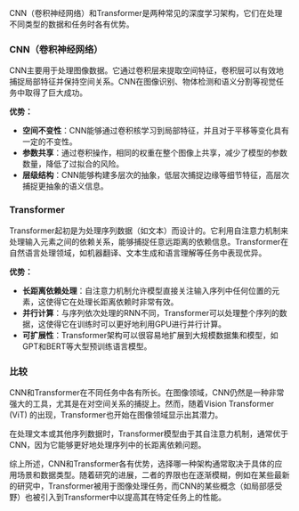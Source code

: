 CNN（卷积神经网络）和Transformer是两种常见的深度学习架构，它们在处理不同类型的数据和任务时各有优势。

### CNN（卷积神经网络）

CNN主要用于处理图像数据。它通过卷积层来提取空间特征，卷积层可以有效地捕捉局部特征并保持空间关系。CNN在图像识别、物体检测和语义分割等视觉任务中取得了巨大成功。

**优势：**

- **空间不变性**：CNN能够通过卷积核学习到局部特征，并且对于平移等变化具有一定的不变性。
- **参数共享**：通过卷积操作，相同的权重在整个图像上共享，减少了模型的参数数量，降低了过拟合的风险。
- **层级结构**：CNN能够构建多层次的抽象，低层次捕捉边缘等细节特征，高层次捕捉更抽象的语义信息。

### Transformer

Transformer起初是为处理序列数据（如文本）而设计的。它利用自注意力机制来处理输入元素之间的依赖关系，能够捕捉任意远距离的依赖信息。Transformer在自然语言处理领域，如机器翻译、文本生成和语言理解等任务中表现优异。

**优势：**

- **长距离依赖处理**：自注意力机制允许模型直接关注输入序列中任何位置的元素，这使得它在处理长距离依赖时非常有效。
- **并行计算**：与序列依次处理的RNN不同，Transformer可以处理整个序列的数据，这使得它在训练时可以更好地利用GPU进行并行计算。
- **可扩展性**：Transformer架构可以很容易地扩展到大规模数据集和模型，如GPT和BERT等大型预训练语言模型。

### 比较

CNN和Transformer在不同任务中各有所长。在图像领域，CNN仍然是一种非常强大的工具，尤其是在对空间关系的捕捉上。然而，随着Vision Transformer (ViT) 的出现，Transformer也开始在图像领域显示出其潜力。

在处理文本或其他序列数据时，Transformer模型由于其自注意力机制，通常优于CNN，因为它能够更好地处理序列中的长距离依赖问题。

综上所述，CNN和Transformer各有优势，选择哪一种架构通常取决于具体的应用场景和数据类型。随着研究的进展，二者的界限也在逐渐模糊，例如在某些最新的研究中，Transformer被用于图像处理任务，而CNN的某些概念（如局部感受野）也被引入到Transformer中以提高其在特定任务上的性能。
